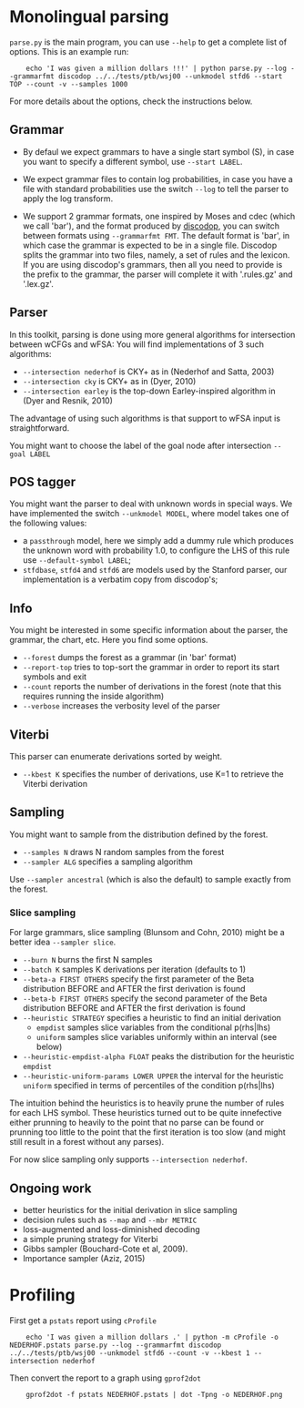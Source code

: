# Monolingual parsing


`parse.py` is the main program, you can use `--help` to get a complete list of options.
This is an example run:

    
        echo 'I was given a million dollars !!!' | python parse.py --log --grammarfmt discodop ../../tests/ptb/wsj00 --unkmodel stfd6 --start TOP --count -v --samples 1000


For more details about the options, check the instructions below.

## Grammar

* By defaul we expect grammars to have a single start symbol (S), in case you want to specify a different symbol, use `--start LABEL`.

* We expect grammar files to contain log probabilities, in case you have a file with standard probabilities use the switch `--log` to tell the parser to apply the log transform.

* We support 2 grammar formats, one inspired by Moses and cdec (which we call 'bar'), and the format produced by [discodop](https://github.com/andreasvc/disco-dop), you can switch between formats using `--grammarfmt FMT`. The default format is 'bar', in which case the grammar is expected to be in a single file. Discodop splits the grammar into two files, namely, a set of rules and the lexicon. If you are using discodop's grammars, then all you need to provide is the prefix to the grammar, the parser will complete it with '.rules.gz' and '.lex.gz'.

## Parser

In this toolkit, parsing is done using more general algorithms for intersection between wCFGs and wFSA:
You will find implementations of 3 such algorithms:

* `--intersection nederhof` is CKY+ as in (Nederhof and Satta, 2003)
* `--intersection cky` is CKY+ as in (Dyer, 2010)
* `--intersection earley` is the top-down Earley-inspired algorithm in (Dyer and Resnik, 2010)

The advantage of using such algorithms is that support to wFSA input is straightforward.

You might want to choose the label of the goal node after intersection `--goal LABEL`

## POS tagger

You might want the parser to deal with unknown words in special ways. We have implemented the switch `--unkmodel MODEL`, where model takes one of the following values:

* a `passthrough` model, here we simply add a dummy rule which produces the unknown word with probability 1.0, to configure the LHS of this rule use `--default-symbol LABEL`;
* `stfdbase`, `stfd4` and `stfd6` are models used by the Stanford parser, our implementation is a verbatim copy from discodop's;

## Info

You might be interested in some specific information about the parser, the grammar, the chart, etc. Here you find some options.

* `--forest` dumps the forest as a grammar (in 'bar' format)
* `--report-top` tries to top-sort the grammar in order to report its start symbols and exit
* `--count` reports the number of derivations in the forest (note that this requires running the inside algorithm)
* `--verbose` increases the verbosity level of the parser

## Viterbi

This parser can enumerate derivations sorted by weight.

* `--kbest K` specifies the number of derivations, use K=1 to retrieve the Viterbi derivation

## Sampling

You might want to sample from the distribution defined by the forest.

* `--samples N` draws N random samples from the forest
* `--sampler ALG` specifies a sampling algorithm

Use `--sampler ancestral` (which is also the default) to sample exactly from the forest.

### Slice sampling

For large grammars, slice sampling (Blunsom and Cohn, 2010) might be a better idea `--sampler slice`.

* `--burn N` burns the first N samples
* `--batch K` samples K derivations per iteration (defaults to 1)
* `--beta-a FIRST OTHERS` specify the first parameter of the Beta distribution BEFORE and AFTER the first derivation is found
* `--beta-b FIRST OTHERS` specify the second parameter of the Beta distribution BEFORE and AFTER the first derivation is found
* `--heuristic STRATEGY` specifies a heuristic to find an initial derivation
    * `empdist` samples slice variables from the conditional p(rhs|lhs)
    * `uniform` samples slice variables uniformly within an interval (see below) 
* `--heuristic-empdist-alpha FLOAT` peaks the distribution for the heuristic `empdist`
* `--heuristic-uniform-params LOWER UPPER` the interval for the heuristic `uniform` specified in terms of percentiles of the condition p(rhs|lhs)

The intuition behind the heuristics is to heavily prune the number of rules for each LHS symbol. 
These heuristics turned out to be quite innefective either prunning to heavily to the point that no parse can be found or prunning too little to the point that the first iteration is too slow (and might still result in a forest without any parses).

For now slice sampling only supports `--intersection nederhof`.


## Ongoing work

* better heuristics for the initial derivation in slice sampling
* decision rules such as `--map` and `--mbr METRIC`
* loss-augmented and loss-diminished decoding
* a simple pruning strategy for Viterbi
* Gibbs sampler (Bouchard-Cote et al, 2009).
* Importance sampler (Aziz, 2015)


# Profiling

First get a `pstats` report using `cProfile`


        echo 'I was given a million dollars .' | python -m cProfile -o NEDERHOF.pstats parse.py --log --grammarfmt discodop ../../tests/ptb/wsj00 --unkmodel stfd6 --count -v --kbest 1 --intersection nederhof


Then convert the report to a graph using `gprof2dot`

    
        gprof2dot -f pstats NEDERHOF.pstats | dot -Tpng -o NEDERHOF.png


